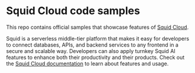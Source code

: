 # Squid Cloud code samples

This repo contains official samples that showcase features of [Squid Cloud](https://squid.cloud).

Squid is a serverless middle-tier platform that makes it easy for developers to connect databases, APIs, and backend services to any frontend in a secure and scalable way. Developers can also apply turnkey Squid AI features to enhance both their productivity and their products. Check out the [Squid Cloud documentation](https://docs.squid.cloud/docs/category/getting-started) to learn about features and usage.
